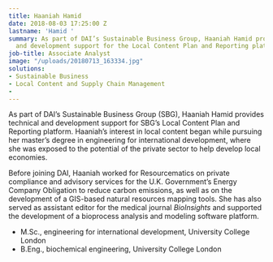 ```yaml
---
title: Haaniah Hamid
date: 2018-08-03 17:25:00 Z
lastname: 'Hamid '
summary: As part of DAI’s Sustainable Business Group, Haaniah Hamid provides technical
  and development support for the Local Content Plan and Reporting platform.
job-title: Associate Analyst
image: "/uploads/20180713_163334.jpg"
solutions:
- Sustainable Business
- Local Content and Supply Chain Management
- 
---
```


As part of DAI’s Sustainable Business Group (SBG), Haaniah Hamid provides technical and development support for SBG’s Local Content Plan and Reporting platform. Haaniah’s interest in local content began while pursuing her master’s degree in engineering for international development, where she was exposed to the potential of the private sector to help develop local economies.

Before joining DAI, Haaniah worked for Resourcematics on private compliance and advisory services for the U.K. Government’s Energy Company Obligation to reduce carbon emissions, as well as on the development of a GIS-based natural resources mapping tools. She has also served as assistant editor for the medical journal *BioInsights* and supported the development of a bioprocess analysis and modeling software platform.

* M.Sc., engineering for international development, University College London
* B.Eng., biochemical engineering, University College London